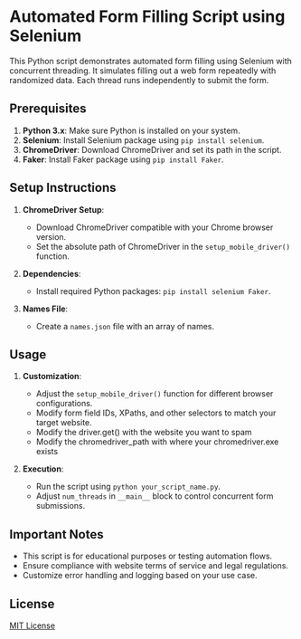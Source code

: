 # Automated Form Filling Script using Selenium

This Python script demonstrates automated form filling using Selenium with concurrent threading. It simulates filling out a web form repeatedly with randomized data. Each thread runs independently to submit the form.

## Prerequisites

1. **Python 3.x**: Make sure Python is installed on your system.
2. **Selenium**: Install Selenium package using `pip install selenium`.
3. **ChromeDriver**: Download ChromeDriver and set its path in the script.
4. **Faker**: Install Faker package using `pip install Faker`.

## Setup Instructions

1. **ChromeDriver Setup**:
   - Download ChromeDriver compatible with your Chrome browser version.
   - Set the absolute path of ChromeDriver in the `setup_mobile_driver()` function.

2. **Dependencies**:
   - Install required Python packages: `pip install selenium Faker`.

3. **Names File**:
   - Create a `names.json` file with an array of names.

## Usage

1. **Customization**:
   - Adjust the `setup_mobile_driver()` function for different browser configurations.
   - Modify form field IDs, XPaths, and other selectors to match your target website.
   - Modify the driver.get() with the website you want to spam
   - Modify the chromedriver_path with where your chromedriver.exe exists

2. **Execution**:
   - Run the script using `python your_script_name.py`.
   - Adjust `num_threads` in `__main__` block to control concurrent form submissions.

## Important Notes

- This script is for educational purposes or testing automation flows.
- Ensure compliance with website terms of service and legal regulations.
- Customize error handling and logging based on your use case.

## License

[MIT License](LICENSE)
